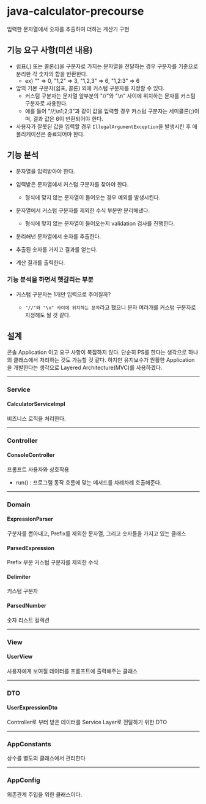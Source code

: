 # java-calculator-precourse

입력한 문자열에서 숫자를 추출하여 더하는 계산기 구현

## 기능 요구 사항(미션 내용)

* 쉼표(,) 또는 콜론(:)을 구분자로 가지는 문자열을 전달하는 경우 구분자를 기준으로 분리한 각 숫자의 합을 반환한다.
    * ex) "" => 0, "1,2" => 3, "1,2,3" => 6, "1,2:3" => 6
* 앞의 기본 구분자(쉼표, 콜론) 외에 커스텀 구분자를 지정할 수 있다.
    * 커스텀 구분자는 문자열 앞부분의 "//"와 "\n" 사이에 위치하는 문자를 커스텀 구분자로 사용한다.
    * 예를 들어 "//;\n1;2;3"과 같이 값을 입력할 경우 커스텀 구분자는 세미콜론(;)이며, 결과 값은 6이 반환되어야 한다.
* 사용자가 잘못된 값을 입력할 경우 `IllegalArgumentException`을 발생시킨 후 애플리케이션은 종료되어야 한다.

## 기능 분석

* 문자열을 입력받아야 한다.

* 입력받은 문자열에서 커스텀 구분자를 찾아야 한다.

    * 형식에 맞지 않는 문자열이 들어오는 경우 예외를 발생시킨다.

* 문자열에서 커스텀 구분자를 제외한 수식 부분만 분리해낸다.

    * 형식에 맞지 않는 문자열이 들어오는지 validation 검사를 진행한다.

* 분리해낸 문자열에서 숫자를 추출한다.

* 추출된 숫자를 가지고 결과를 얻는다.

* 계산 결과를 출력한다.

### 기능 분석을 하면서 헷갈리는 부분

* 커스텀 구분자는 1개만 입력으로 주어질까?

    * `"//"와 "\n" 사이에 위치하는 문자`라고 했으니 문자 여러개를 커스텀 구분자로 지정해도 될 것 같다.

## 설계

콘솔 Application 이고 요구 사항이 복잡하지 않다. 단순히 PS를 한다는 생각으로 하나의 클래스에서 처리하는 것도 가능할 것 같다.
하지만 유지보수가 원활한 Application을 개발한다는 생각으로 Layered Architecture(MVC)를 사용하겠다.

----------------------------------------------

### Service

#### CalculatorServiceImpl

비즈니스 로직을 처리한다.

----------------------------------------------

### Controller

#### ConsoleController

프롬프트 사용자와 상호작용

* run() : 프로그램 동작 흐름에 맞는 메서드를 차례차례 호출해준다.

----------------------------------------------

### Domain

#### ExpressionParser

구분자를 뽑아내고, Prefix를 제외한 문자열, 그리고 숫자들을 가지고 있는 클래스

#### ParsedExpression

Prefix 부분 커스텀 구분자를 제외한 수식

#### Delimiter

커스텀 구분자

#### ParsedNumber

숫자 리스트 컬렉션

----------------------------------------------

### View

#### UserView

사용자에게 보여질 데이터를 프롬프트에 출력해주는 클래스

----------------------------------------------

### DTO

#### UserExpressionDto

Controller로 부터 받은 데이터를 Service Layer로 전달하기 위한 DTO

---------------------------------------------

### AppConstants

상수를 별도의 클래스에서 관리한다

---------------------------------------------

### AppConfig

의존관계 주입을 위한 클래스이다.